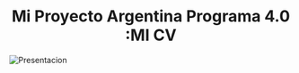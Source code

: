<h1 align="center"> Mi Proyecto Argentina Programa 4.0 :MI CV </h1>

![Presentacion](https://user-images.githubusercontent.com/125093776/220718573-b71199b6-e8e9-49c6-8e27-5ad6137e4f0b.jpg)
